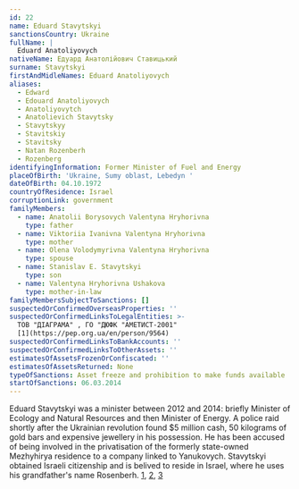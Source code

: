 ```yaml
---
id: 22
name: Eduard Stavytskyi
sanctionsCountry: Ukraine
fullName: |
  Eduard Anatoliyovych 
nativeName: Едуард Анатолійович Ставицький
surname: Stavytskyi
firstAndMidleNames: Eduard Anatoliyovych
aliases:
  - Edward
  - Edouard Anatoliyovych
  - Anatoliyovytch
  - Anatolievich Stavytsky
  - Stavytskyy
  - Stavitskiy
  - Stavitsky
  - Natan Rozenberh
  - Rozenberg
identifyingInformation: Former Minister of Fuel and Energy
placeOfBirth: 'Ukraine, Sumy oblast, Lebedyn '
dateOfBirth: 04.10.1972
countryOfResidence: Israel
corruptionLink: government
familyMembers:
  - name: Anatolii Borysovych Valentyna Hryhorivna
    type: father
  - name: Viktoriia Ivanivna Valentyna Hryhorivna
    type: mother
  - name: Olena Volodymyrivna Valentyna Hryhorivna
    type: spouse
  - name: Stanislav E. Stavytskyi
    type: son
  - name: Valentyna Hryhorivna Ushakova
    type: mother-in-law
familyMembersSubjectToSanctions: []
suspectedOrConfirmedOverseasProperties: ''
suspectedOrConfirmedLinksToLegalEntities: >-
  ТОВ "ДІАГРАМА" , ГО "ДЮФК "АМЕТИСТ-2001"
  [1](https://pep.org.ua/en/person/9564)
suspectedOrConfirmedLinksToBankAccounts: ''
suspectedOrConfirmedLinksToOtherAssets: ''
estimatesOfAssetsFrozenOrConfiscated: ''
estimatesOfAssetsReturned: None
typeOfSanctions: Asset freeze and prohibition to make funds available
startOfSanctions: 06.03.2014
---
```

Eduard Stavytskyi was a minister between 2012 and 2014: briefly Minister of 
Ecology and Natural Resources and then Minister of Energy. A police raid shortly 
after the Ukrainian revolution found $5 million cash, 50 kilograms of gold bars 
and expensive jewellery in his possession. He has been accused of being involved 
in the privatisation of the formerly state-owned Mezhyhirya residence to a 
company linked to Yanukovych. Stavytskyi obtained Israeli citizenship and is 
belived to reside in Israel, where he uses his grandfather's name Rosenberh. 
[1](https://www.kyivpost.com/article/content/ukraine-politics/investigators-find-fortunes-in-homes-of-ex-ministers-341153.html), 
[2](https://www.opendemocracy.net/od-russia/sergii-leshchenko/ukraine-yanukovychs-family-spreads-its-tentacles), 
[3](https://www.timesofisrael.com/wanted-ukrainian-oligarch-granted-visa-to-israel-ex-minister-gets-citizenship/)

